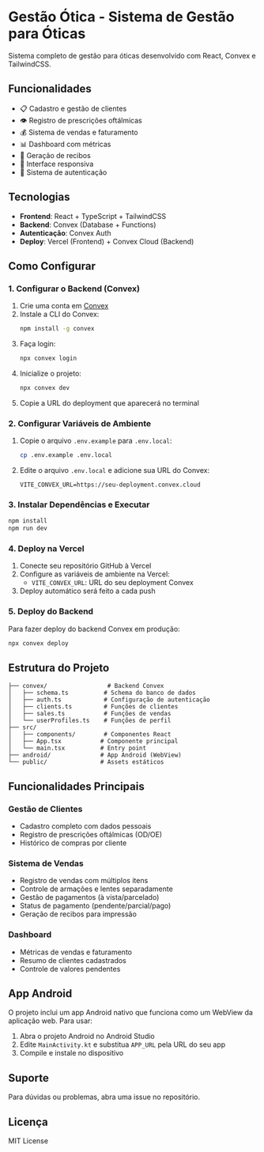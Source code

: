# Gestão Ótica - Sistema de Gestão para Óticas

Sistema completo de gestão para óticas desenvolvido com React, Convex e TailwindCSS.

## Funcionalidades

- 📋 Cadastro e gestão de clientes
- 👁️ Registro de prescrições oftálmicas
- 💰 Sistema de vendas e faturamento
- 📊 Dashboard com métricas
- 🧾 Geração de recibos
- 📱 Interface responsiva
- 🔐 Sistema de autenticação

## Tecnologias

- **Frontend**: React + TypeScript + TailwindCSS
- **Backend**: Convex (Database + Functions)
- **Autenticação**: Convex Auth
- **Deploy**: Vercel (Frontend) + Convex Cloud (Backend)

## Como Configurar

### 1. Configurar o Backend (Convex)

1. Crie uma conta em [Convex](https://convex.dev)
2. Instale a CLI do Convex:
   ```bash
   npm install -g convex
   ```
3. Faça login:
   ```bash
   npx convex login
   ```
4. Inicialize o projeto:
   ```bash
   npx convex dev
   ```
5. Copie a URL do deployment que aparecerá no terminal

### 2. Configurar Variáveis de Ambiente

1. Copie o arquivo `.env.example` para `.env.local`:
   ```bash
   cp .env.example .env.local
   ```
2. Edite o arquivo `.env.local` e adicione sua URL do Convex:
   ```
   VITE_CONVEX_URL=https://seu-deployment.convex.cloud
   ```

### 3. Instalar Dependências e Executar

```bash
npm install
npm run dev
```

### 4. Deploy na Vercel

1. Conecte seu repositório GitHub à Vercel
2. Configure as variáveis de ambiente na Vercel:
   - `VITE_CONVEX_URL`: URL do seu deployment Convex
3. Deploy automático será feito a cada push

### 5. Deploy do Backend

Para fazer deploy do backend Convex em produção:

```bash
npx convex deploy
```

## Estrutura do Projeto

```
├── convex/                 # Backend Convex
│   ├── schema.ts          # Schema do banco de dados
│   ├── auth.ts            # Configuração de autenticação
│   ├── clients.ts         # Funções de clientes
│   ├── sales.ts           # Funções de vendas
│   └── userProfiles.ts    # Funções de perfil
├── src/
│   ├── components/        # Componentes React
│   ├── App.tsx           # Componente principal
│   └── main.tsx          # Entry point
├── android/              # App Android (WebView)
└── public/               # Assets estáticos
```

## Funcionalidades Principais

### Gestão de Clientes
- Cadastro completo com dados pessoais
- Registro de prescrições oftálmicas (OD/OE)
- Histórico de compras por cliente

### Sistema de Vendas
- Registro de vendas com múltiplos itens
- Controle de armações e lentes separadamente
- Gestão de pagamentos (à vista/parcelado)
- Status de pagamento (pendente/parcial/pago)
- Geração de recibos para impressão

### Dashboard
- Métricas de vendas e faturamento
- Resumo de clientes cadastrados
- Controle de valores pendentes

## App Android

O projeto inclui um app Android nativo que funciona como um WebView da aplicação web. Para usar:

1. Abra o projeto Android no Android Studio
2. Edite `MainActivity.kt` e substitua `APP_URL` pela URL do seu app
3. Compile e instale no dispositivo

## Suporte

Para dúvidas ou problemas, abra uma issue no repositório.

## Licença

MIT License
